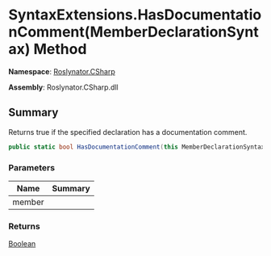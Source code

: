 # SyntaxExtensions\.HasDocumentationComment\(MemberDeclarationSyntax\) Method

**Namespace**: [Roslynator.CSharp](../../README.md)

**Assembly**: Roslynator\.CSharp\.dll

## Summary

Returns true if the specified declaration has a documentation comment\.

```csharp
public static bool HasDocumentationComment(this MemberDeclarationSyntax member)
```

### Parameters

| Name | Summary |
| ---- | ------- |
| member | |

### Returns

[Boolean](https://docs.microsoft.com/en-us/dotnet/api/system.boolean)

